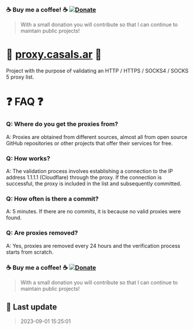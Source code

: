 ### ☕ Buy me a coffee! ☕  [![Donate](https://img.shields.io/badge/Donate-PayPal-green.svg)](https://paypal.me/santicsls)

> With a small donation you will contribute so that I can continue to maintain public projects! 

# 🚀 [proxy.casals.ar](https://proxy.casals.ar) 🚀

Project with the purpose of validating an HTTP / HTTPS / SOCKS4 / SOCKS 5 proxy list. 

# ❓ FAQ  ❓

### Q: Where do you get the proxies from?

A: Proxies are obtained from different sources, almost all from open source GitHub repositories or other projects that offer their services for free.

### Q: How works?

A: The validation process involves establishing a connection to the IP address 1.1.1.1 (Cloudflare) through the proxy. If the connection is successful, the proxy is included in the list and subsequently committed.

### Q: How often is there a commit?

A: 5 minutes. If there are no commits, it is because no valid proxies were found.

### Q: Are proxies removed?

A: Yes, proxies are removed every 24 hours and the verification process starts from scratch.

### ☕ Buy me a coffee! ☕  [![Donate](https://img.shields.io/badge/Donate-PayPal-green.svg)](https://paypal.me/santicsls)

> With a small donation you will contribute so that I can continue to maintain public projects!

## 📝 Last update

> 2023-09-01 15:25:01
